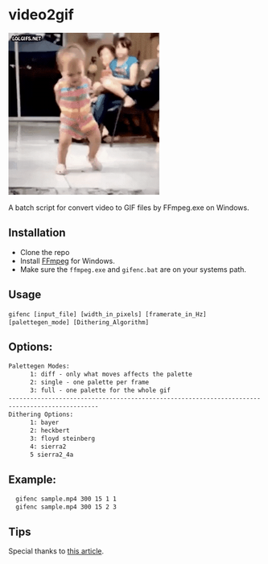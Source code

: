 # video2gif

![sample gif file generated](sample.gif)

A batch script for convert video to GIF files by FFmpeg.exe on Windows.

## Installation
* Clone the repo
* Install [FFmpeg](http://ffmpeg.zeranoe.com/builds/) for Windows.
* Make sure the `ffmpeg.exe` and `gifenc.bat` are on your systems path.

## Usage
```
gifenc [input_file] [width_in_pixels] [framerate_in_Hz] [palettegen_mode] [Dithering_Algorithm]
```

## Options:
```
Palettegen Modes:
      1: diff - only what moves affects the palette
      2: single - one palette per frame
      3: full - one palette for the whole gif
-----------------------------------------------------------------------------------------------
Dithering Options:
      1: bayer
      2: heckbert
      3: floyd steinberg
      4: sierra2
      5 sierra2_4a
```

## Example:
```
  gifenc sample.mp4 300 15 1 1
  gifenc sample.mp4 300 15 2 3

```

## Tips
Special thanks to [this article](http://blog.pkh.me/p/21-high-quality-gif-with-ffmpeg.html).
